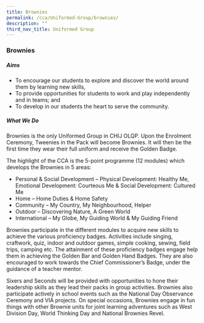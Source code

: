 ```yaml
---
title: Brownies
permalink: /cca/Uniformed-Group/brownies/
description: ""
third_nav_title: Uniformed Group
---
```

### Brownies
##### Aims

*   To encourage our students to explore and discover the world around them by learning new skills,
*   To provide opportunities for students to work and play independently and in teams; and
*   To develop in our students the heart to serve the community.

##### What We Do

Brownies is the only Uniformed Group in CHIJ OLQP. Upon the Enrolment Ceremony, Tweenies in the Pack will become Brownies. It will then be the first time they wear their full uniform and receive the Golden Badge.

  

The highlight of the CCA is the 5-point programme (12 modules) which develops the Brownies in 5 areas:

*   Personal & Social Development – Physical Development: Healthy Me, Emotional Development: Courteous Me & Social Development: Cultured Me
*   Home – Home Duties & Home Safety
*   Community – My Country, My Neighbourhood, Helper
*   Outdoor – Discovering Nature, A Green World
*   International – My Globe, My Guiding World & My Guiding Friend

  

Brownies participate in the different modules to acquire new skills to achieve the various proficiency badges. Activities include singing, craftwork, quiz, indoor and outdoor games, simple cooking, sewing, field trips, camping etc. The attainment of these proficiency badges engage help them in achieving the Golden Bar and Golden Hand Badges. They are also encouraged to work towards the Chief Commissioner’s Badge, under the guidance of a teacher mentor.

  

Sixers and Seconds will be provided with opportunities to hone their leadership skills as they lead their packs in group activities. Brownies also participate actively in school events such as the National Day Observance Ceremony and VIA projects. On special occasions, Brownies engage in fun things with other Brownie units for joint learning adventures such as West Division Day, World Thinking Day and National Brownies Revel.